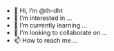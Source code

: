 - 👋 Hi, I’m @th-dht
- 👀 I’m interested in ...
- 🌱 I’m currently learning ...
- 💞️ I’m looking to collaborate on ...
- 📫 How to reach me ...

<!---
th-dht/th-dht is a ✨ special ✨ repository because its `README.md` (this file) appears on your GitHub profile.
You can click the Preview link to take a look at your changes.
--->
